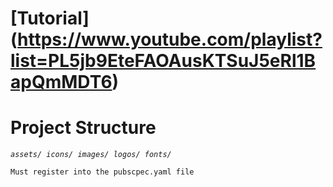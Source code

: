 # [Tutorial] (https://www.youtube.com/playlist?list=PL5jb9EteFAOAusKTSuJ5eRl1BapQmMDT6)

# Project Structure

_`assets/
    icons/
    images/
    logos/
    fonts/`_

`Must register into the pubscpec.yaml file`